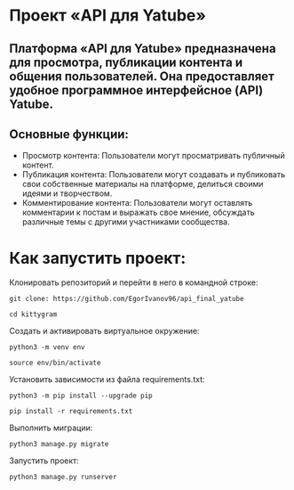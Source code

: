# Проект «API для Yatube» 

## Платформа «API для Yatube» предназначена для просмотра, публикации контента и общения пользователей. Она предоставляет удобное программное интерфейсное (API) Yatube.

## Основные функции:
- Просмотр контента: Пользователи могут просматривать публичный контент.
- Публикация контента: Пользователи могут создавать и публиковать свои собственные материалы на платформе, делиться своими идеями и творчеством.
- Комментирование контента: Пользователи могут оставлять комментарии к постам и выражать свое мнение, обсуждать различные темы с другими участниками сообщества.

# Как запустить проект:

Клонировать репозиторий и перейти в него в командной строке:

```
git clone: https://github.com/EgorIvanov96/api_final_yatube
```

```
cd kittygram
```

Cоздать и активировать виртуальное окружение:

```
python3 -m venv env
```

```
source env/bin/activate
```

Установить зависимости из файла requirements.txt:

```
python3 -m pip install --upgrade pip
```

```
pip install -r requirements.txt
```

Выполнить миграции:

```
python3 manage.py migrate
```

Запустить проект:

```
python3 manage.py runserver
```


